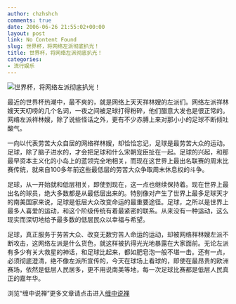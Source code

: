 ```yaml
---
author: chzhshch
comments: true
date: 2006-06-26 21:55:02+00:00
layout: post
link: No Content Found
slug: 世界杯，将网络左派彻底扒光！
title: 世界杯，将网络左派彻底扒光！
categories:
- 流行娱乐
---
```


			

                                                                    

![世界杯，将网络左派彻底扒光！](http://simg.sinajs.cn/blog7style/images/common/sg_trans.gif)

  
                                                                                                                       

                                                           

   最近的世界杯热潮中，最不爽的，就是网络上天天祥林嫂的左派们。网络左派祥林嫂天天叨唠的几个名词，一夜之间被足球打得粉碎，他们醋意大发也是很正常的。网络左派祥林嫂，除了说些怪话之外，更有不少赤膊上来对那小小的足球不断倾吐酸气。  
  
   一向以代表劳苦大众自居的网络祥林嫂，却恰恰忘记，足球是最劳苦大众的运动。足球，除了脑子进水的，才会把足球和什么宋朝宠臣扯在一起。足球的兴起，和那最早资本主义化的小岛上的蓝领完全地相关，而现在这世界上最出名联赛的周末比赛传统，就来自100多年前这些最低层的劳苦大众争取周末休息权的斗争。  
  
   足球，从一开始就和低层相关，即使到现在，这一点也继续保持着。现在世界上最出名的球员，绝大多数都是从最低层出来的。特别像对产生了世界上最多足球天才的南美国家来说，足球是低层大众改变命运的最重要途径。足球，之所以是世界上最多人喜爱的运动，和这个阶级传统有着最紧密的联系。从来没有一种运动，这么现实而深切地给予最多数的低层民众以幸福与希望。  
  
   足球，真正服务于劳苦大众、改变无数穷苦人命运的运动，却被网络祥林嫂左派不断攻击，这网络左派是什么货色，就这样被扒得光光地暴露在大家面前。无论左派有多少有关大救星的神话，和足球比起来，都如肥皂泡一般不堪一击。还有一点，必须彻底澄清，绝不像左派所宣传的，今天在球场上看球的，即使在最昂贵的欧洲赛场，依然是低层人民居多，更不用说南美等地，每一次足球比赛都是低层人民真正的嘉年华。

浏览“缠中说禅”更多文章请点击进入[缠中说禅](http://blog.sina.com.cn/m/chzhshch)
